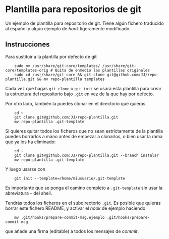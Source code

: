 Plantilla para repositorios de git
=============

Un ejemplo de plantilla para repositorio de git. Tiene algún fichero traducido al español y algún ejemplo de *hook* ligeramente modificado.

Instrucciones
----

Para sustituir a la plantilla por defecto de git

```
	sudo mv /usr/share/git-core/templates/ /usr/share/git-core/templates-orig # Quita de enmedio las plantillas originales
    sudo cd /usr/share/git-core && git clone git@github.com:JJ/repo-plantilla.git && mv repo-plantilla templates
```

Cada vez que hagas `git clone` o `git init` se usará esta plantilla para crear la estructura del repositorio bajo `.git` en vez de la que hay por defecto.

Por otro lado, también la puedes clonar en el directorio que quieras

```
	cd ~
	git clone git@github.com:JJ/repo-plantilla.git
	mv repo-plantilla .git-template
```

Si quieres quitar todos los ficheros que no sean estrictamente de la plantilla puedes borrarlos a mano antes de empezar a clonarlos, o bien usar la rama que ya los ha eliminado:

```
	cd ~
	git clone git@github.com:JJ/repo-plantilla.git --branch instalar
	mv repo-plantilla .git-template
```
	
Y luego usarse con 

```
	git init --template=/home/miusuario/.git-template
``` 

Es importante que se ponga el camino completo a `.git-template` sin usar la abreviatura `~` del shell. 

Tendrás todos los ficheros en el subdirectorio `.git`. Es posible que quieras borrar este fichero README, y activar el *hook* de ejemplo haciendo

```
	mv .git/hooks/prepare-commit-msg.ejemplo .git/hooks/prepare-commit-msg
```

que añade una firma (editable) a todos los mensajes de *commit*. 

	
	


